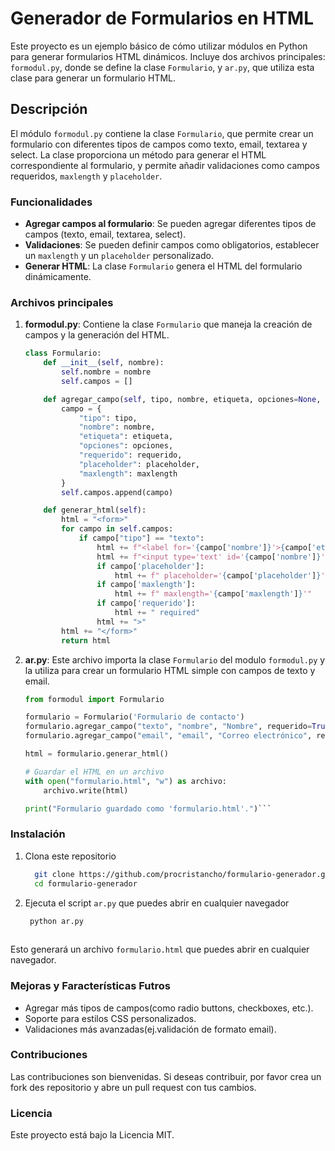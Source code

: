 # Generador de Formularios en HTML

Este proyecto es un ejemplo básico de cómo utilizar módulos en Python para generar formularios HTML dinámicos. Incluye dos archivos principales: `formodul.py`, donde se define la clase `Formulario`, y `ar.py`, que utiliza esta clase para generar un formulario HTML.

## Descripción

El módulo `formodul.py` contiene la clase `Formulario`, que permite crear un formulario con diferentes tipos de campos como texto, email, textarea y select. La clase proporciona un método para generar el HTML correspondiente al formulario, y permite añadir validaciones como campos requeridos, `maxlength` y `placeholder`.

### Funcionalidades

- **Agregar campos al formulario**: Se pueden agregar diferentes tipos de campos (texto, email, textarea, select).
- **Validaciones**: Se pueden definir campos como obligatorios, establecer un `maxlength` y un `placeholder` personalizado.
- **Generar HTML**: La clase `Formulario` genera el HTML del formulario dinámicamente.

### Archivos principales

1. **formodul.py**: 
   Contiene la clase `Formulario` que maneja la creación de campos y la generación del HTML.

   ```python
   class Formulario:
       def __init__(self, nombre):
           self.nombre = nombre
           self.campos = []

       def agregar_campo(self, tipo, nombre, etiqueta, opciones=None, requerido=False, placeholder=None, maxlength=None):
           campo = {
               "tipo": tipo,
               "nombre": nombre,
               "etiqueta": etiqueta,
               "opciones": opciones,
               "requerido": requerido,
               "placeholder": placeholder,
               "maxlength": maxlength
           }
           self.campos.append(campo)

       def generar_html(self):
           html = "<form>"
           for campo in self.campos:
               if campo["tipo"] == "texto":
                   html += f"<label for='{campo['nombre']}'>{campo['etiqueta']}</label>"
                   html += f"<input type='text' id='{campo['nombre']}' name='{campo['nombre']}'"
                   if campo['placeholder']:
                       html += f" placeholder='{campo['placeholder']}'"
                   if campo['maxlength']:
                       html += f" maxlength='{campo['maxlength']}'"
                   if campo['requerido']:
                       html += " required"
                   html += ">"
           html += "</form>"
           return html
   
  2. **ar.py**:
     Este archivo importa la clase `Formulario` del modulo `formodul.py` y la utiliza para crear un formulario HTML simple con campos de texto y email.

     ```python
     from formodul import Formulario
     
     formulario = Formulario('Formulario de contacto')
     formulario.agregar_campo("texto", "nombre", "Nombre", requerido=True, placeholder="Ingresa tu nombre", maxlength=50)
     formulario.agregar_campo("email", "email", "Correo electrónico", requerido=True, placeholder="Ingresa tu correo electrónico")

     html = formulario.generar_html()

     # Guardar el HTML en un archivo
     with open("formulario.html", "w") as archivo:
         archivo.write(html)
     
     print("Formulario guardado como 'formulario.html'.")```
     
### Instalación

1. Clona este repositorio
     ```bash
       git clone https://github.com/procristancho/formulario-generador.git
       cd formulario-generador


2. Ejecuta el script `ar.py` que puedes abrir en cualquier navegador
    ```bash
     python ar.py
         
Esto generará un archivo `formulario.html` que puedes abrir en cualquier navegador.

### Mejoras y Faracterísticas Futros
  * Agregar más tipos de campos(como radio buttons, checkboxes, etc.).
  * Soporte para estilos CSS personalizados.
  * Validaciones más avanzadas(ej.validación de formato email).

### Contribuciones 
  Las contribuciones son bienvenidas. Si deseas contribuir, por favor crea un fork des repositorio y abre un pull request con tus cambios.

### Licencia
  Este proyecto está bajo la Licencia MIT.

